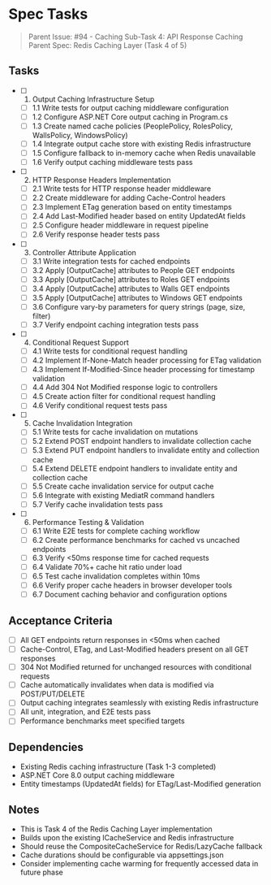 # Spec Tasks

> Parent Issue: #94 - Caching Sub-Task 4: API Response Caching
> Parent Spec: Redis Caching Layer (Task 4 of 5)

## Tasks

- [ ] 1. Output Caching Infrastructure Setup
  - [ ] 1.1 Write tests for output caching middleware configuration
  - [ ] 1.2 Configure ASP.NET Core output caching in Program.cs
  - [ ] 1.3 Create named cache policies (PeoplePolicy, RolesPolicy, WallsPolicy, WindowsPolicy)
  - [ ] 1.4 Integrate output cache store with existing Redis infrastructure
  - [ ] 1.5 Configure fallback to in-memory cache when Redis unavailable
  - [ ] 1.6 Verify output caching middleware tests pass

- [ ] 2. HTTP Response Headers Implementation
  - [ ] 2.1 Write tests for HTTP response header middleware
  - [ ] 2.2 Create middleware for adding Cache-Control headers
  - [ ] 2.3 Implement ETag generation based on entity timestamps
  - [ ] 2.4 Add Last-Modified header based on entity UpdatedAt fields
  - [ ] 2.5 Configure header middleware in request pipeline
  - [ ] 2.6 Verify response header tests pass

- [ ] 3. Controller Attribute Application
  - [ ] 3.1 Write integration tests for cached endpoints
  - [ ] 3.2 Apply [OutputCache] attributes to People GET endpoints
  - [ ] 3.3 Apply [OutputCache] attributes to Roles GET endpoints
  - [ ] 3.4 Apply [OutputCache] attributes to Walls GET endpoints
  - [ ] 3.5 Apply [OutputCache] attributes to Windows GET endpoints
  - [ ] 3.6 Configure vary-by parameters for query strings (page, size, filter)
  - [ ] 3.7 Verify endpoint caching integration tests pass

- [ ] 4. Conditional Request Support
  - [ ] 4.1 Write tests for conditional request handling
  - [ ] 4.2 Implement If-None-Match header processing for ETag validation
  - [ ] 4.3 Implement If-Modified-Since header processing for timestamp validation
  - [ ] 4.4 Add 304 Not Modified response logic to controllers
  - [ ] 4.5 Create action filter for conditional request handling
  - [ ] 4.6 Verify conditional request tests pass

- [ ] 5. Cache Invalidation Integration
  - [ ] 5.1 Write tests for cache invalidation on mutations
  - [ ] 5.2 Extend POST endpoint handlers to invalidate collection cache
  - [ ] 5.3 Extend PUT endpoint handlers to invalidate entity and collection cache
  - [ ] 5.4 Extend DELETE endpoint handlers to invalidate entity and collection cache
  - [ ] 5.5 Create cache invalidation service for output cache
  - [ ] 5.6 Integrate with existing MediatR command handlers
  - [ ] 5.7 Verify cache invalidation tests pass

- [ ] 6. Performance Testing & Validation
  - [ ] 6.1 Write E2E tests for complete caching workflow
  - [ ] 6.2 Create performance benchmarks for cached vs uncached endpoints
  - [ ] 6.3 Verify <50ms response time for cached requests
  - [ ] 6.4 Validate 70%+ cache hit ratio under load
  - [ ] 6.5 Test cache invalidation completes within 10ms
  - [ ] 6.6 Verify proper cache headers in browser developer tools
  - [ ] 6.7 Document caching behavior and configuration options

## Acceptance Criteria

- [ ] All GET endpoints return responses in <50ms when cached
- [ ] Cache-Control, ETag, and Last-Modified headers present on all GET responses
- [ ] 304 Not Modified returned for unchanged resources with conditional requests
- [ ] Cache automatically invalidates when data is modified via POST/PUT/DELETE
- [ ] Output caching integrates seamlessly with existing Redis infrastructure
- [ ] All unit, integration, and E2E tests pass
- [ ] Performance benchmarks meet specified targets

## Dependencies

- Existing Redis caching infrastructure (Task 1-3 completed)
- ASP.NET Core 8.0 output caching middleware
- Entity timestamps (UpdatedAt fields) for ETag/Last-Modified generation

## Notes

- This is Task 4 of the Redis Caching Layer implementation
- Builds upon the existing ICacheService and Redis infrastructure
- Should reuse the CompositeCacheService for Redis/LazyCache fallback
- Cache durations should be configurable via appsettings.json
- Consider implementing cache warming for frequently accessed data in future phase
